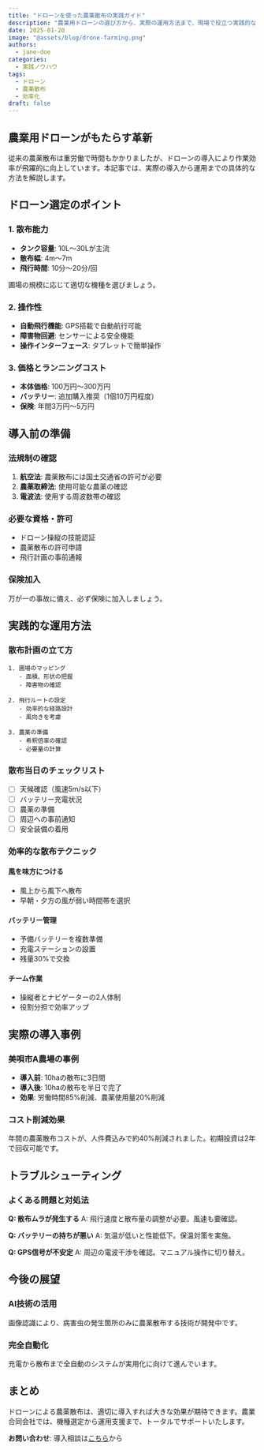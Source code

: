 ```yaml
---
title: "ドローンを使った農薬散布の実践ガイド"
description: "農業用ドローンの選び方から、実際の運用方法まで、現場で役立つ実践的なノウハウを紹介"
date: 2025-01-20
image: "@assets/blog/drone-farming.png"
authors:
  - jane-doe
categories:
  - 実践ノウハウ
tags:
  - ドローン
  - 農薬散布
  - 効率化
draft: false
---
```


## 農業用ドローンがもたらす革新

従来の農薬散布は重労働で時間もかかりましたが、ドローンの導入により作業効率が飛躍的に向上しています。本記事では、実際の導入から運用までの具体的な方法を解説します。

## ドローン選定のポイント

### 1. 散布能力
- **タンク容量**: 10L〜30Lが主流
- **散布幅**: 4m〜7m
- **飛行時間**: 10分〜20分/回

圃場の規模に応じて適切な機種を選びましょう。

### 2. 操作性
- **自動飛行機能**: GPS搭載で自動航行可能
- **障害物回避**: センサーによる安全機能
- **操作インターフェース**: タブレットで簡単操作

### 3. 価格とランニングコスト
- **本体価格**: 100万円〜300万円
- **バッテリー**: 追加購入推奨（1個10万円程度）
- **保険**: 年間3万円〜5万円

## 導入前の準備

### 法規制の確認
1. **航空法**: 農薬散布には国土交通省の許可が必要
2. **農薬取締法**: 使用可能な農薬の確認
3. **電波法**: 使用する周波数帯の確認

### 必要な資格・許可
- ドローン操縦の技能認証
- 農薬散布の許可申請
- 飛行計画の事前通報

### 保険加入
万が一の事故に備え、必ず保険に加入しましょう。

## 実践的な運用方法

### 散布計画の立て方
```
1. 圃場のマッピング
   - 面積、形状の把握
   - 障害物の確認
   
2. 飛行ルートの設定
   - 効率的な経路設計
   - 風向きを考慮
   
3. 農薬の準備
   - 希釈倍率の確認
   - 必要量の計算
```

### 散布当日のチェックリスト
- [ ] 天候確認（風速5m/s以下）
- [ ] バッテリー充電状況
- [ ] 農薬の準備
- [ ] 周辺への事前通知
- [ ] 安全装備の着用

### 効率的な散布テクニック

#### 風を味方につける
- 風上から風下へ散布
- 早朝・夕方の風が弱い時間帯を選択

#### バッテリー管理
- 予備バッテリーを複数準備
- 充電ステーションの設置
- 残量30%で交換

#### チーム作業
- 操縦者とナビゲーターの2人体制
- 役割分担で効率アップ

## 実際の導入事例

### 美唄市A農場の事例
- **導入前**: 10haの散布に3日間
- **導入後**: 10haの散布を半日で完了
- **効果**: 労働時間85%削減、農薬使用量20%削減

### コスト削減効果
年間の農薬散布コストが、人件費込みで約40%削減されました。初期投資は2年で回収可能です。

## トラブルシューティング

### よくある問題と対処法

**Q: 散布ムラが発生する**
A: 飛行速度と散布量の調整が必要。風速も要確認。

**Q: バッテリーの持ちが悪い**
A: 気温が低いと性能低下。保温対策を実施。

**Q: GPS信号が不安定**
A: 周辺の電波干渉を確認。マニュアル操作に切り替え。

## 今後の展望

### AI技術の活用
画像認識により、病害虫の発生箇所のみに農薬散布する技術が開発中です。

### 完全自動化
充電から散布まで全自動のシステムが実用化に向けて進んでいます。

## まとめ

ドローンによる農薬散布は、適切に導入すれば大きな効果が期待できます。農業合同会社では、機種選定から運用支援まで、トータルでサポートいたします。

**お問い合わせ**: 導入相談は[こちら](/web/contact/)から